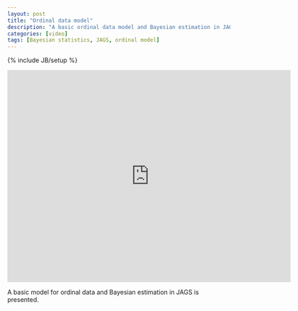 ```yaml
---
layout: post
title: "Ordinal data model"
description: "A basic ordinal data model and Bayesian estimation in JAGS"
categories: [video]
tags: [Bayesian statistics, JAGS, ordinal model]
---
```

{% include JB/setup %}


<iframe width="640" height="480" src="http://www.youtube.com/embed/U4AnlXqx-EI" frameborder="0" allowfullscreen></iframe>

A basic model for ordinal data and Bayesian estimation in JAGS is presented. 
